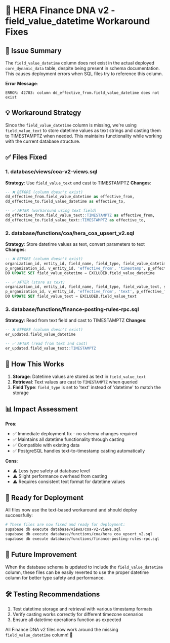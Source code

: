 # 🔧 HERA Finance DNA v2 - field_value_datetime Workaround Fixes

## 🚨 **Issue Summary**

The `field_value_datetime` column does not exist in the actual deployed `core_dynamic_data` table, despite being present in schema documentation. This causes deployment errors when SQL files try to reference this column.

**Error Message**:
```
ERROR: 42703: column dd_effective_from.field_value_datetime does not exist
```

## 💡 **Workaround Strategy**

Since the `field_value_datetime` column is missing, we're using `field_value_text` to store datetime values as text strings and casting them to TIMESTAMPTZ when needed. This maintains functionality while working with the current database structure.

## ✅ **Files Fixed**

### 1. **database/views/coa-v2-views.sql**
**Strategy**: Use `field_value_text` and cast to TIMESTAMPTZ
**Changes**:
```sql
-- ❌ BEFORE (column doesn't exist)
dd_effective_from.field_value_datetime as effective_from,
dd_effective_to.field_value_datetime as effective_to,

-- ✅ AFTER (workaround using text field)
dd_effective_from.field_value_text::TIMESTAMPTZ as effective_from,
dd_effective_to.field_value_text::TIMESTAMPTZ as effective_to,
```

### 2. **database/functions/coa/hera_coa_upsert_v2.sql**
**Strategy**: Store datetime values as text, convert parameters to text
**Changes**:
```sql
-- ❌ BEFORE (column doesn't exist)
organization_id, entity_id, field_name, field_type, field_value_datetime, smart_code
p_organization_id, v_entity_id, 'effective_from', 'timestamp', p_effective_from
DO UPDATE SET field_value_datetime = EXCLUDED.field_value_datetime

-- ✅ AFTER (store as text)
organization_id, entity_id, field_name, field_type, field_value_text, smart_code
p_organization_id, v_entity_id, 'effective_from', 'text', p_effective_from::TEXT
DO UPDATE SET field_value_text = EXCLUDED.field_value_text
```

### 3. **database/functions/finance-posting-rules-rpc.sql**
**Strategy**: Read from text field and cast to TIMESTAMPTZ
**Changes**:
```sql
-- ❌ BEFORE (column doesn't exist)
er_updated.field_value_datetime

-- ✅ AFTER (read from text and cast)
er_updated.field_value_text::TIMESTAMPTZ
```

## 🎯 **How This Works**

1. **Storage**: Datetime values are stored as text in `field_value_text`
2. **Retrieval**: Text values are cast to `TIMESTAMPTZ` when queried
3. **Field Type**: `field_type` is set to 'text' instead of 'datetime' to match the storage

## 📊 **Impact Assessment**

**Pros**:
- ✅ Immediate deployment fix - no schema changes required
- ✅ Maintains all datetime functionality through casting
- ✅ Compatible with existing data
- ✅ PostgreSQL handles text-to-timestamp casting automatically

**Cons**:
- ⚠️ Less type safety at database level
- ⚠️ Slight performance overhead from casting
- ⚠️ Requires consistent text format for datetime values

## 🚀 **Ready for Deployment**

All files now use the text-based workaround and should deploy successfully:

```bash
# These files are now fixed and ready for deployment:
supabase db execute database/views/coa-v2-views.sql
supabase db execute database/functions/coa/hera_coa_upsert_v2.sql
supabase db execute database/functions/finance-posting-rules-rpc.sql
```

## 🔮 **Future Improvement**

When the database schema is updated to include the `field_value_datetime` column, these files can be easily reverted to use the proper datetime column for better type safety and performance.

## 🛠️ **Testing Recommendations**

1. Test datetime storage and retrieval with various timestamp formats
2. Verify casting works correctly for different timezone scenarios
3. Ensure all datetime operations function as expected

All Finance DNA v2 files now work around the missing `field_value_datetime` column! 🎉
